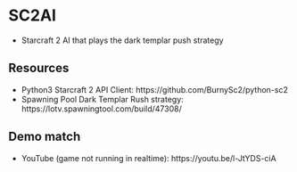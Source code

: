 # SC2AI
- Starcraft 2 AI that plays the dark templar push strategy

<h2>Resources</h2>
<ul>
  <li>Python3 Starcraft 2 API Client: https://github.com/BurnySc2/python-sc2</li>
  <li>Spawning Pool Dark Templar Rush strategy: https://lotv.spawningtool.com/build/47308/</li>
</ul>

<h2>Demo match</h2>
<ul>
  <li>YouTube (game not running in realtime): https://youtu.be/l-JtYDS-ciA</li>
</ul>
